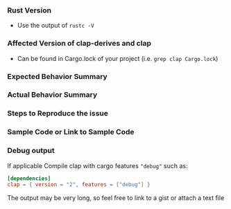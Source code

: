 <!--
Please use the following template to assist with creating an issue and to ensure a speedy resolution. If an area is not applicable, feel free to delete the area or mark with `N/A`
-->

### Rust Version

* Use the output of `rustc -V`

### Affected Version of clap-derives and clap

* Can be found in Cargo.lock of your project (i.e. `grep clap Cargo.lock`)

### Expected Behavior Summary


### Actual Behavior Summary


### Steps to Reproduce the issue


### Sample Code or Link to Sample Code


### Debug output

If applicable Compile clap with cargo features `"debug"` such as:

```toml
[dependencies]
clap = { version = "2", features = ["debug"] }
```
The output may be very long, so feel free to link to a gist or attach a text file
